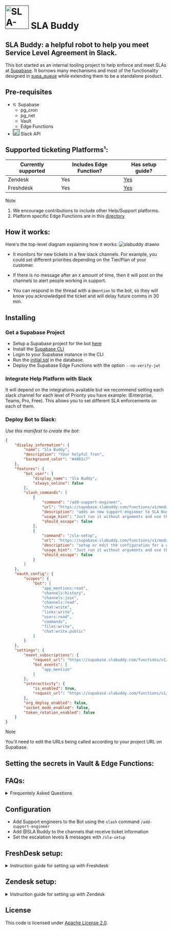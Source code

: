# [<img alt="SLA-buddy mascot" src="https://github.com/mansueli/slabuddy/assets/5036432/b2d06907-ca89-4f4b-86eb-798cb6dfa8bd" width="73" />]() SLA Buddy

## SLA Buddy: a helpful robot to help you meet Service Level Agreement in Slack.

This bot started as an internal tooling project to help enforce and meet SLAs at [Supabase](https://github.com/supabase/supabase). It borrows many mechanisms and most of the functionality designed in [supa_queue](https://github.com/mansueli/supa_queue) while extending them to be a standalone product.

## Pre-requisites
 - [<img alt="Supabase logo" src="https://github.com/mansueli/slabuddy/assets/5036432/d0f24eae-acd8-4701-9754-9979ce4448f9" width="12" />]() Supabase
   - pg_cron
   - pg_net
   - Vault
   - Edge Functions
 - [<img alt="SLA-buddy mascot" src="https://github.com/mansueli/slabuddy/assets/5036432/4352ffe6-e61f-43e4-90af-ef97c79eeb86" width="20" />]() Slack API

## Supported ticketing Platforms¹:

| Currently supported  | Includes Edge Function? | Has setup guide?      |
| -------------------- | ----------------------- |---------------------- |
| Zendesk              | Yes                     | [Yes](#zendesk-setup) |
| Freshdesk            | Yes                     | [Yes](#zendesk-setup) |

> [!NOTE]
> 1. We encourage contributions to include other Help/Support platforms.
> 2. Platform specific Edge Functions are in this [directory](https://github.com/mansueli/slabuddy/tree/main/supabase/functions/get-sla-status)

## How it works:

Here's the top-level diagram explaining how it works:
![slabuddy drawio](https://github.com/mansueli/slabuddy/assets/5036432/44c35c61-9120-4e82-adf4-2a984da7c87a)

- It monitors for new tickets in a few slack channels. For example, you could set different priorities depending on the Tier/Plan of your customer.
- If there is no message after an `X` amount of time, then it will post on the channels to alert people working in support.

- You can respond in the thread with a `@mention` to the bot, so they will know you acknowledged the ticket and will delay future comms in 30 min.

## Installing

### Get a Supabase Project
 - Setup a Supabase project for the bot [here](https://database.new)
 - Install the [Supabase CLI](https://supabase.com/docs/guides/cli/getting-started#installing-the-supabase-cli)
 - Login to your Supabase instance in the CLI
 - Run the [initial.sql](https://raw.githubusercontent.com/mansueli/slabuddy/main/supabase/migrations/initial.sql) in the database.
 - Deploy the Supabase Edge Functions with the option `--no-verify-jwt`


### Integrate Help Platform with Slack

It will depend on the integrations available but we recommend setting each slack channel for each level of Priority you have example: (Enterprise, Teams, Pro, Free).
This allows you to set different SLA enforcements on each of them.


### Deploy Bot to Slack:

*Use this manifest to create the bot:*

```manifest.json
{
    "display_information": {
        "name": "Sla Buddy",
        "description": "Your helpful fren",
        "background_color": "#4061c7"
    },
    "features": {
        "bot_user": {
            "display_name": "Sla Buddy",
            "always_online": false
        },
        "slash_commands": [
            {
                "command": "/add-support-engineer",
                "url": "https://supabase.slabuddy.com/functions/v1/modal-handler/add-engineer",
                "description": "adds an new support engineer to SLA Buddy",
                "usage_hint": "Just run it without arguments and use the modal",
                "should_escape": false
            },
            {
                "command": "/sla-setup",
                "url": "https://supabase.slabuddy.com/functions/v1/modal-handler/sla-setup",
                "description": "setup or edit the configuration for a given channel",
                "usage_hint": "Just run it without arguments and use the modal",
                "should_escape": false
            }
        ]
    },
    "oauth_config": {
        "scopes": {
            "bot": [
                "app_mentions:read",
                "channels:history",
                "channels:join",
                "channels:read",
                "chat:write",
                "links:write",
                "users:read",
                "commands",
                "files:write",
                "chat:write.public"
            ]
        }
    },
    "settings": {
        "event_subscriptions": {
            "request_url": "https://supabase.slabuddy.com/functions/v1/get-mentions",
            "bot_events": [
                "app_mention"
            ]
        },
        "interactivity": {
            "is_enabled": true,
            "request_url": "https://supabase.slabuddy.com/functions/v1/modal-handler/modal"
        },
        "org_deploy_enabled": false,
        "socket_mode_enabled": false,
        "token_rotation_enabled": false
    }
}
```
> [!NOTE]
> You'll need to edit the URLs being called according to your project URL on Supabase.

## Setting the secrets in Vault & Edge Functions:

## FAQs:
<details>

<summary>Frequentely Asked Questions</summary>

### Can I use this in the Supabase Free plan?

Yes, on a busy day, you should expect up to around 7500 edge function invocations/day which would sum up to 225k invocations/month in the billing period.
The memory might be constrained. If you want to make it more reliable, a Pro Plan + small compute add-on is recommended. This would be 30$/month if you don't use supabase for anything else, but [around 15$/month](https://supabase.com/docs/guides/platform/compute-add-ons) if you already use a pro Supabase org.

### Why I cannot disable SLA Buddy?  ( it just postpones messages with `@mentions`)

We believe that even if you are unable to answer to a user, you should still be able to give them some information about the next steps. E.g I am escalating this to the responsible team and a human-provided message will enhance the trust of your users.

### What are the recommendations for setting it up?

We believe that the trickiest part of a good experience is to nail the first two escalation levels. Since these will be the most widely used, it should be the least intrusive as possible.
So, you should customize the Edge-Function `post-ticket-escalation` with more personalized tagging ensuring that it fits your team.

</details>


## Configuration

- Add Support engineers to the Bot using the `slash` command `/add-support-engineer`
- Add @SLA Buddy to the channels that receive ticket information
- Set the escalation levels & messages with `/sla-setup`

## FreshDesk setup:
<details>

<summary>Instruction guide for setting up with Freshdesk</summary>

### 1. Add the Slack Integration for FreshDesk:
https://support.freshdesk.com/support/solutions/articles/206103-the-slack-app

### 2. Create and configure channels to receive the notifications:

To push notifications to Slack when new tickets are created in Freshdesk, go to Admin > Workflows > Automations > Ticket creation tab > New rule

### 3. Format expected to parse the messages:

```
*Ticket ID*: <message here>
*Ticket priority*: <priority here>
*Type*: <extra data for the ticket>
```

### 4. Use the `/sla-setup` slash command to set SLA Buddy to monitor the channel

### 5. Setting the secrets for the Freshdesk Edge Function:

Setting the Freshdesk secrets to be available on Supabase Edge Functions:

Secrets needed:

 - FRESHDESK_DOMAIN
 - FRESHDESK_API

</details>

## Zendesk setup:
<details>

<summary>Instruction guide for setting up with Zendesk</summary>

### 1. Setup Zendesk to send Slack Notifications to Slack:
https://support.zendesk.com/hc/en-us/community/posts/4409515204506-Send-notifications-to-Slack

### 2. Create and configure channels to receive the notifications:

### 3. Format expected to parse the messages:

This is the format expected by the scanner edge function:

```
*Ticket ID*: <message here>
*Ticket priority*: <priority here>
*Type*: <extra data for the ticket>
```
You can check this [guide](https://support.zendesk.com/hc/en-us/community/posts/4409515204506-Send-notifications-to-Slack) for sending slack messages.
Example of attachment to use for the message box:

```
{
 "attachments": [
    {
      "fallback": "New problem ticket created: {{ticket.id}}",
      "pretext": "New problem ticket created: {{ticket.id}}",
      "color": "#D00000",
      "fields": [
        {
          "title": "Ticket ID",
          "value": "{{ticket.id}}",
          "short": true
        },
        {
          "title": "Ticket Priority",
          "value": "{{ticket.priority}}",
          "short": true
        },
        {
          "title": "Type",
          "value": "{{ticket.type}}",
          "short": true
        }
      ]
    }
 ]
}

You can check [Zendesk placeholders](https://support.zendesk.com/hc/en-us/articles/4408886858138-Zendesk-Support-placeholders-reference) if you want to configure more how to pass type and other data.

```

### 4. Use the `/sla-setup` slash command to set SLA Buddy to monitor the channel

### 5. Deploy the secrets for the Edge Function:

Setting the Zendesk secrets to be available on Supabase Edge Functions:

Secrets needed:
 - ZENDESK_EMAIL
 - ZENDESK_SUBDOMAIN
 - ZENDESK_API_TOKEN


</details>

## License
This code is licensed under [Apache License 2.0](https://github.com/mansueli/slabuddy/blob/main/LICENSE).
